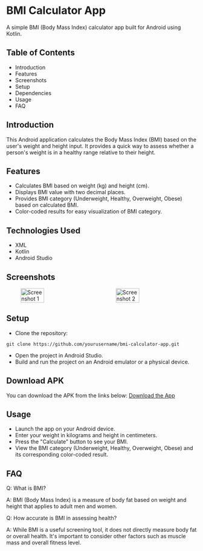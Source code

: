 # BMI Calculator App

A simple BMI (Body Mass Index) calculator app built for Android using Kotlin.

## Table of Contents
- Introduction
- Features
- Screenshots
- Setup
- Dependencies
- Usage
- FAQ

## Introduction
This Android application calculates the Body Mass Index (BMI) based on the user's weight and height input. It provides a quick way to assess whether a person's weight is in a healthy range relative to their height.

## Features

- Calculates BMI based on weight (kg) and height (cm).
- Displays BMI value with two decimal places.
- Provides BMI category (Underweight, Healthy, Overweight, Obese) based on calculated BMI.
- Color-coded results for easy visualization of BMI category.

## Technologies Used
- XML
- Kotlin
- Android Studio

## Screenshots
<div style="display: flex; justify-content: space-around;">
    <img src="https://i.postimg.cc/prQ6xc4f/Screenshot-20240628-004456.png" alt="Screenshot 1" style="width: 35%;" />
    <img src="https://i.postimg.cc/zDTMn3vy/Screenshot-20240628-004516.png" alt="Screenshot 2" style="width: 35%;" />
</div>


## Setup
- Clone the repository:
```http
git clone https://github.com/yourusername/bmi-calculator-app.git
```
- Open the project in Android Studio.
- Build and run the project on an Android emulator or a physical device.


## Download APK
You can download the APK from the links below:
[Download the App](https://github.com/faysalabir779/BMICalculator/releases/download/1.1/BMI.Calculator.apk)

## Usage
- Launch the app on your Android device.
- Enter your weight in kilograms and height in centimeters.
- Press the "Calculate" button to see your BMI.
- View the BMI category (Underweight, Healthy, Overweight, Obese) and its corresponding color-coded result.

## FAQ
Q: What is BMI?

A: BMI (Body Mass Index) is a measure of body fat based on weight and height that applies to adult men and women.

Q: How accurate is BMI in assessing health?

A: While BMI is a useful screening tool, it does not directly measure body fat or overall health. It's important to consider other factors such as muscle mass and overall fitness level.
